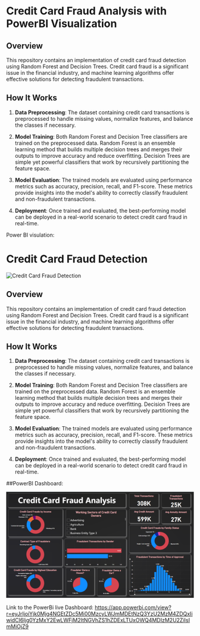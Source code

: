 # Credit Card Fraud Analysis with PowerBI Visualization

## Overview

This repository contains an implementation of credit card fraud detection using Random Forest and Decision Trees. Credit card fraud is a significant issue in the financial industry, and machine learning algorithms offer effective solutions for detecting fraudulent transactions.

## How It Works

1. **Data Preprocessing**: The dataset containing credit card transactions is preprocessed to handle missing values, normalize features, and balance the classes if necessary.

2. **Model Training**: Both Random Forest and Decision Tree classifiers are trained on the preprocessed data. Random Forest is an ensemble learning method that builds multiple decision trees and merges their outputs to improve accuracy and reduce overfitting. Decision Trees are simple yet powerful classifiers that work by recursively partitioning the feature space.

3. **Model Evaluation**: The trained models are evaluated using performance metrics such as accuracy, precision, recall, and F1-score. These metrics provide insights into the model's ability to correctly classify fraudulent and non-fraudulent transactions.

4. **Deployment**: Once trained and evaluated, the best-performing model can be deployed in a real-world scenario to detect credit card fraud in real-time.

Power BI visulation: 
# Credit Card Fraud Detection

![Credit Card Fraud Detection](fraud_detection_image.png)

## Overview

This repository contains an implementation of credit card fraud detection using Random Forest and Decision Trees. Credit card fraud is a significant issue in the financial industry, and machine learning algorithms offer effective solutions for detecting fraudulent transactions.

## How It Works

1. **Data Preprocessing**: The dataset containing credit card transactions is preprocessed to handle missing values, normalize features, and balance the classes if necessary.

2. **Model Training**: Both Random Forest and Decision Tree classifiers are trained on the preprocessed data. Random Forest is an ensemble learning method that builds multiple decision trees and merges their outputs to improve accuracy and reduce overfitting. Decision Trees are simple yet powerful classifiers that work by recursively partitioning the feature space.

3. **Model Evaluation**: The trained models are evaluated using performance metrics such as accuracy, precision, recall, and F1-score. These metrics provide insights into the model's ability to correctly classify fraudulent and non-fraudulent transactions.

4. **Deployment**: Once trained and evaluated, the best-performing model can be deployed in a real-world scenario to detect credit card fraud in real-time.

##PowerBI Dashboard: 

![Credit Card Fraud Detection](CreditCard_Dashboard.png)

Link to the PowerBi live Dashboard: https://app.powerbi.com/view?r=eyJrIjoiYjk0Mjg4NGEtZDc5Mi00MzcyLWJmMDEtNzQ3YzU2MzM4ZDQxIiwidCI6Ijg0YzMxY2EwLWFjM2ItNGVhZS1hZDExLTUxOWQ4MDIzM2U2ZiIsImMiOjZ9
